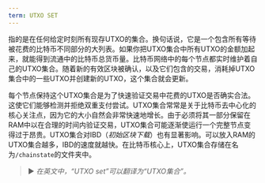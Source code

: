 ```yaml
---
term: UTXO SET
---
```


指的是在任何给定时刻所有现存UTXO的集合。换句话说，它是一个包含所有等待被花费的比特币不同部分的大列表。如果你把UTXO集合中所有UTXO的金额加起来，就能得到流通中的比特币总货币量。比特币网络中的每个节点都实时维护着自己的UTXO集合。随着新的有效区块被确认，以及它们包含的交易，消耗掉UTXO集合中的一些UTXO并创建新的UTXO，这个集合就会更新。

每个节点保持这个UTXO集合是为了快速验证交易中花费的UTXO是否确实合法。这使它们能够检测并拒绝双重支付尝试。UTXO集合常常是关于比特币去中心化的核心关注点，因为它的大小自然会非常快速地增长。由于必须将其一部分保留在RAM中以在合理的时间内验证交易，UTXO集合可能逐渐使运行一个完整节点变得过于昂贵。UTXO集合对IBD（*初始区块下载*）也有显著影响。可以放入RAM的UTXO集合越多，IBD的速度就越快。在比特币核心上，UTXO集合存储在名为`/chainstate`的文件夹中。

> ► *在英文中，“UTXO set”可以翻译为“UTXO集合”。*